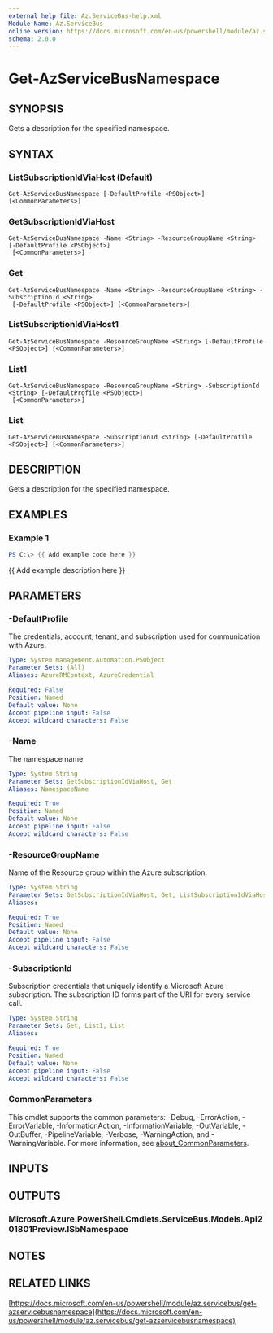 ```yaml
---
external help file: Az.ServiceBus-help.xml
Module Name: Az.ServiceBus
online version: https://docs.microsoft.com/en-us/powershell/module/az.servicebus/get-azservicebusnamespace
schema: 2.0.0
---
```


# Get-AzServiceBusNamespace

## SYNOPSIS
Gets a description for the specified namespace.

## SYNTAX

### ListSubscriptionIdViaHost (Default)
```
Get-AzServiceBusNamespace [-DefaultProfile <PSObject>] [<CommonParameters>]
```

### GetSubscriptionIdViaHost
```
Get-AzServiceBusNamespace -Name <String> -ResourceGroupName <String> [-DefaultProfile <PSObject>]
 [<CommonParameters>]
```

### Get
```
Get-AzServiceBusNamespace -Name <String> -ResourceGroupName <String> -SubscriptionId <String>
 [-DefaultProfile <PSObject>] [<CommonParameters>]
```

### ListSubscriptionIdViaHost1
```
Get-AzServiceBusNamespace -ResourceGroupName <String> [-DefaultProfile <PSObject>] [<CommonParameters>]
```

### List1
```
Get-AzServiceBusNamespace -ResourceGroupName <String> -SubscriptionId <String> [-DefaultProfile <PSObject>]
 [<CommonParameters>]
```

### List
```
Get-AzServiceBusNamespace -SubscriptionId <String> [-DefaultProfile <PSObject>] [<CommonParameters>]
```

## DESCRIPTION
Gets a description for the specified namespace.

## EXAMPLES

### Example 1
```powershell
PS C:\> {{ Add example code here }}
```

{{ Add example description here }}

## PARAMETERS

### -DefaultProfile
The credentials, account, tenant, and subscription used for communication with Azure.

```yaml
Type: System.Management.Automation.PSObject
Parameter Sets: (All)
Aliases: AzureRMContext, AzureCredential

Required: False
Position: Named
Default value: None
Accept pipeline input: False
Accept wildcard characters: False
```

### -Name
The namespace name

```yaml
Type: System.String
Parameter Sets: GetSubscriptionIdViaHost, Get
Aliases: NamespaceName

Required: True
Position: Named
Default value: None
Accept pipeline input: False
Accept wildcard characters: False
```

### -ResourceGroupName
Name of the Resource group within the Azure subscription.

```yaml
Type: System.String
Parameter Sets: GetSubscriptionIdViaHost, Get, ListSubscriptionIdViaHost1, List1
Aliases:

Required: True
Position: Named
Default value: None
Accept pipeline input: False
Accept wildcard characters: False
```

### -SubscriptionId
Subscription credentials that uniquely identify a Microsoft Azure subscription.
The subscription ID forms part of the URI for every service call.

```yaml
Type: System.String
Parameter Sets: Get, List1, List
Aliases:

Required: True
Position: Named
Default value: None
Accept pipeline input: False
Accept wildcard characters: False
```

### CommonParameters
This cmdlet supports the common parameters: -Debug, -ErrorAction, -ErrorVariable, -InformationAction, -InformationVariable, -OutVariable, -OutBuffer, -PipelineVariable, -Verbose, -WarningAction, and -WarningVariable. For more information, see [about_CommonParameters](http://go.microsoft.com/fwlink/?LinkID=113216).

## INPUTS

## OUTPUTS

### Microsoft.Azure.PowerShell.Cmdlets.ServiceBus.Models.Api201801Preview.ISbNamespace
## NOTES

## RELATED LINKS

[https://docs.microsoft.com/en-us/powershell/module/az.servicebus/get-azservicebusnamespace](https://docs.microsoft.com/en-us/powershell/module/az.servicebus/get-azservicebusnamespace)

